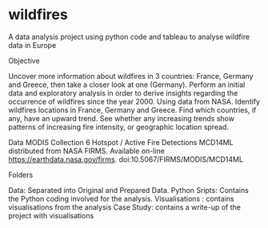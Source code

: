 # wildfires

A data analysis project using python code and tableau to analyse wildfire data in Europe

Objective

Uncover more information about wildfires in 3 countries: France, Germany and Greece, then take a closer look at one (Germany). Perform an initial data and exploratory analysis in order to derive insights regarding the occurrence of wildfires since the year 2000. 
Using data from NASA. Identify wildfires locations in France, Germany and Greece. Find which countries, if any, have an upward trend. See whether any increasing trends show patterns of increasing fire intensity, or geographic location spread.


Data
MODIS Collection 6 Hotspot / Active Fire Detections MCD14ML distributed from NASA FIRMS. Available on-line https://earthdata.nasa.gov/firms. doi:10.5067/FIRMS/MODIS/MCD14ML 	

Folders

   Data: Separated into Original and Prepared Data.
   Python Sripts: Contains the Python coding involved for the analysis.
   Visualisations : contains visualisations from the analysis
   Case Study: contains a write-up of the project with visualisations

